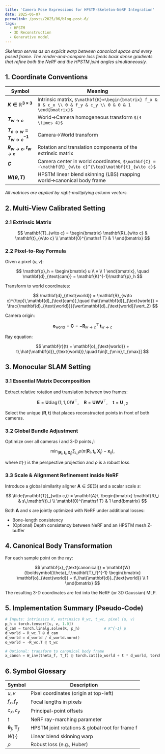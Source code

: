 ```yaml
---
title: 'Camera Pose Expressions for HPSTM-Skeleton-NeRF Integration'
date: 2025-06-07
permalink: /posts/2025/06/blog-post-6/
tags:
  - HPSTM
  - 3D Reconstruction
  - Generative model
---
```


*Skeleton serves as an explicit warp between canonical space and every posed frame. The render-and-compare loss feeds back dense gradients that refine both the NeRF and the HPSTM joint angles simultaneously.*

## 1. Coordinate Conventions

| Symbol | Meaning |
| --- | --- |
| **$K \in \mathbb{R}^{3\times3}$** | Intrinsic matrix, `$\mathbf{K}=\begin{bmatrix} f_x & 0 & c_x \\ 0 & f_y & c_y \\ 0 & 0 & 1 \end{bmatrix}$` |
| **$T_{w\to c}$** | World→Camera homogeneous transform `$(4 \times 4)$` |
| **$T_{c\to w}=T_{w\to c}^{-1}$** | Camera→World transform |
| **$R_{w\to c},\; t_{w\to c}$** | Rotation and translation components of the extrinsic matrix |
| **$C$** | Camera center in world coordinates, `$\mathbf{C} = -\mathbf{R}_{w\to c}^{\top}\mathbf{t}_{w\to c}$` |
| **$W(\theta,T)$** | HPSTM linear blend skinning (LBS) mapping world→canonical body frame |

_All matrices are applied by right-multiplying column vectors._


## 2. Multi-View Calibrated Setting

### 2.1 Extrinsic Matrix

$$
\mathbf{T}_{w\to c} =
\begin{bmatrix}
\mathbf{R}_{w\to c} & \mathbf{t}_{w\to c} \\
\mathbf{0}^{\mathsf T} & 1
\end{bmatrix}
$$

### 2.2 Pixel-to-Ray Formula

Given a pixel $(u,v)$:

$$
\mathbf{p}_h =
\begin{bmatrix}
u \\ v \\ 1
\end{bmatrix},
\quad
\mathbf{d}_{\text{cam}} = \mathbf{K}^{-1}\mathbf{p}_h
$$

Transform to world coordinates:

$$
\mathbf{d}_{\text{world}} = \mathbf{R}_{w\to c}^{\top}\,\mathbf{d}_{\text{cam}},\quad
\hat{\mathbf{d}}_{\text{world}} = \frac{\mathbf{d}_{\text{world}}}{\vert\mathbf{d}_{\text{world}}\vert_2}
$$

Camera origin:

$$
\mathbf{o}_{\text{world}} = \mathbf{C} = -\mathbf{R}_{w\to c}^{\top}\,\mathbf{t}_{w\to c}
$$

Ray equation:

$$
\mathbf{r}(t) = \mathbf{o}_{\text{world}} + t\,\hat{\mathbf{d}}_{\text{world}},\quad t\in[t_{\min},t_{\max}]
$$

## 3. Monocular SLAM Setting

### 3.1 Essential Matrix Decomposition

Extract relative rotation and translation between two frames:

$$
\mathbf{E} = \mathbf{U}\operatorname{diag}(1,1,0)\mathbf{V}^{\top},
\quad
\mathbf{R} = \mathbf{U}\mathbf{W}\mathbf{V}^{\top},
\quad
\mathbf{t} = \mathbf{U}_{\:,2}
$$

Select the unique $(\mathbf{R},\mathbf{t})$ that places reconstructed points in front of both cameras.

### 3.2 Global Bundle Adjustment

Optimize over all cameras $i$ and 3-D points $j$:

$$
\min_{\{\mathbf{R}_i,\mathbf{t}_i,\mathbf{X}_j\}}
\sum_{i,j}\rho\bigl(\pi(\mathbf{R}_i,\mathbf{t}_i,\mathbf{X}_j) - \mathbf{x}_{ij}\bigr),
$$

where $\pi(\cdot)$ is the perspective projection and $\rho$ is a robust loss.

### 3.3 Scale & Alignment Refinement inside NeRF

Introduce a global similarity aligner $\mathbf{A}\in SE(3)$ and a scalar scale $s$:

$$
\tilde{\mathbf{T}}_{w\to c,i} =
\mathbf{A}\,
\begin{bmatrix}
\mathbf{R}_i & s\,\mathbf{t}_i \\
\mathbf{0}^{\mathsf T} & 1
\end{bmatrix}
$$

Both $\mathbf{A}$ and $s$ are jointly optimized with NeRF under additional losses:

* Bone-length consistency  
* (Optional) Depth consistency between NeRF and an HPSTM mesh Z-buffer

## 4. Canonical Body Transformation

For each sample point on the ray:

$$
\mathbf{x}_{\text{canonical}} =
\mathbf{W}(\boldsymbol{\theta}_f,\mathbf{T}_f)^{-1}
\begin{bmatrix}
\mathbf{o}_{\text{world}} + t\,\hat{\mathbf{d}}_{\text{world}} \\ 1
\end{bmatrix}
$$

The resulting 3-D coordinates are fed into the NeRF (or 3D Gaussian) MLP.

## 5. Implementation Summary (Pseudo-Code)

```python
# Inputs: intrinsics K, extrinsics R_wc, t_wc, pixel (u, v)
p_h = torch.tensor([u, v, 1.0])
d_cam = torch.linalg.solve(K, p_h)           # K^{-1} p
d_world = R_wc.T @ d_cam
d_world = d_world / d_world.norm()
o_world = -R_wc.T @ t_wc

# Optional: transform to canonical body frame
x_canon = W_inv(theta_f, T_f) @ torch.cat([o_world + t * d_world, torch.tensor([1.0])])
```

## 6. Symbol Glossary

|Symbol |	Description |
| --- | --- |
|$u,v$	| Pixel coordinates (origin at top-left) |
|$f_x, f_y$	| Focal lengths in pixels |
|$c_x, c_y$	| Principal-point offsets |
|$t$	| NeRF ray-marching parameter |
|$\boldsymbol{\theta}_f,\mathbf{T}_f$	| HPSTM joint rotations & global root for frame f |
|$W(\cdot)$	| Linear blend skinning warp |
|$\rho$	| Robust loss (e.g., Huber) |